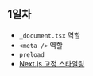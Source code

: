 ## 1일차
- `_document.tsx` 역할
- `<meta />` 역할
- `preload`
- [Next.js 고정 스타일링](https://github.com/nblthree/nextjs-with-material-ui-and-styled-components/blob/master/pages/_document.js)